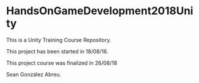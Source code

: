 # HandsOnGameDevelopment2018Unity

This is a Unity Training Course Repository.

This project has been started in 18/08/18.

This project course was finalized in 26/08/18

Sean González Abreu.
